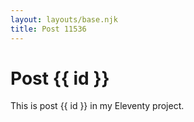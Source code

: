 ```yaml
---
layout: layouts/base.njk
title: Post 11536
---
```


# Post {{ id }}

This is post {{ id }} in my Eleventy project.
